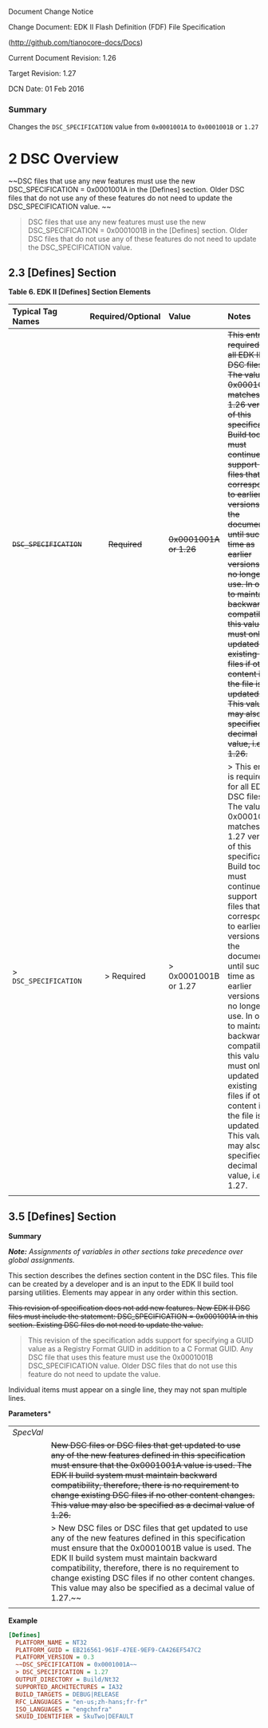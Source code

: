  Document Change Notice

Change Document: EDK II Flash Definition (FDF) File Specification

(http://github.com/tianocore-docs/Docs)

Current Document Revision: 1.26

Target Revision: 1.27

DCN Date: 01 Feb 2016

### Summary
Changes the ```DSC_SPECIFICATION``` value from ```0x0001001A``` to ```0x0001001B``` or ```1.27```

# 2 DSC Overview

~~DSC files that use any new features must use the new DSC_SPECIFICATION = 0x0001001A in the [Defines] section. Older DSC files that do not use any of these features do not need to update the DSC_SPECIFICATION value.
~~

> DSC files that use any new features must use the new DSC_SPECIFICATION = 0x0001001B in the [Defines] section. Older DSC files that do not use any of these features do not need to update the DSC_SPECIFICATION value.

## 2.3 [Defines] Section
**Table 6. EDK II [Defines] Section Elements**

| **Typical Tag Names**  | **Required/Optional** | **Value**  | **Notes** |
| :---- | :---: | :---- | :---- |
| ~~```DSC_SPECIFICATION```~~ | ~~Required~~ | ~~0x0001001A or 1.26~~ | ~~This entry is required for all EDK II DSC files. The value, 0x0001001A matches the 1.26 version of this specification. Build tools must continue to support DSC files that correspond to earlier versions of the document until such time as earlier versions are no longer in use. In order to maintain backward compatibility, this value must only be updated in existing DSC files if other content in the file is updated. This value may also be specified as decimal value, i.e., 1.26.~~ |
| > ```DSC_SPECIFICATION``` | > Required | > 0x0001001B or 1.27 | > This entry is required for all EDK II DSC files. The value, 0x0001001B matches the 1.27 version of this specification. Build tools must continue to support DSC files that correspond to earlier versions of the document until such time as earlier versions are no longer in use. In order to maintain backward compatibility, this value must only be updated in existing DSC files if other content in the file is updated. This value may also be specified as decimal value, i.e., 1.27. |
| &#32; | &#32; | &#32; | &#32; |


## 3.5 [Defines] Section

**Summary**

***Note:*** *Assignments of variables in other sections take precedence over global assignments.*

This section describes the defines section content in the DSC files. This file can be created by a developer and is an input to the EDK II build tool parsing utilities. Elements may appear in any order within this section.

~~This revision of specification does not add new features. New EDK II DSC files must include the statement: DSC_SPECIFICATION = 0x0001001A in this section. Existing DSC files do not need to update the value.~~

> This revision of the specification adds support for specifying a GUID value as a Registry 
Format GUID in addition to a C Format GUID. Any DSC file that uses this feature must use the 0x0001001B DSC_SPECIFICATION value. Older DSC files that do not use this feature do not need to update the value.

Individual items must appear on a single line, they may not span multiple lines.


**Parameters***

|  |  |
| --: | :---- |
| *SpecVal* | |
| | ~~New DSC files or DSC files that get updated to use any of the new features defined in this specification must ensure that the 0x0001001A value is used. The EDK II build system must maintain backward compatibility, therefore, there is no requirement to change existing DSC files if no other content changes. This value may also be specified as a decimal value of 1.26.~~ |
| | > New DSC files or DSC files that get updated to use any of the new features defined in this specification must ensure that the 0x0001001B value is used. The EDK II build system must maintain backward compatibility, therefore, there is no requirement to change existing DSC files if no other content changes. This value may also be specified as a decimal value of 1.27.~~ |
|  |  |


**Example**
```ini
[Defines]
  PLATFORM_NAME = NT32
  PLATFORM_GUID = EB216561-961F-47EE-9EF9-CA426EF547C2
  PLATFORM_VERSION = 0.3
  ~~DSC_SPECIFICATION = 0x0001001A~~
  > DSC_SPECIFICATION = 1.27
  OUTPUT_DIRECTORY = Build/Nt32
  SUPPORTED_ARCHITECTURES = IA32
  BUILD_TARGETS = DEBUG|RELEASE
  RFC_LANGUAGES = "en-us;zh-hans;fr-fr"
  ISO_LANGUAGES = "engchnfra"
  SKUID_IDENTIFIER = SkuTwo|DEFAULT
```
